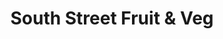 ---
title: "South Street Fruit & Veg"
url: /ilkeston/south-street-fruit-and-veg/
shop: greengrocer
---